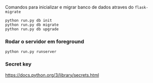 Comandos para inicializar e migrar banco de dados atraves do `flask-migrate`
```
python run.py db init
python run.py db migrate
python run.py db upgrade
```

### Rodar o servidor em foreground
```python run.py runserver```


### Secret key
https://docs.python.org/3/library/secrets.html